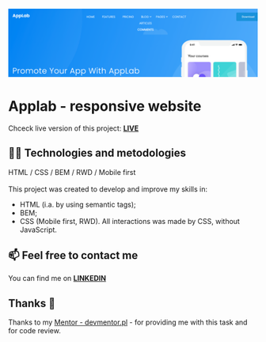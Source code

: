 ![](./assets/applab-banner.png)

# Applab - responsive website

Chceck live version of this project: **[LIVE](https://rafalkazik.github.io/task-html-and-css-rwd/)**

## :technologist: Technologies and metodologies

HTML / CSS / BEM / RWD / Mobile first\
\
This project was created to develop and improve my skills in:

- HTML (i.a. by using semantic tags);
- BEM;
- CSS (Mobile first, RWD). All interactions was made by CSS, without JavaScript.

## :mailbox: Feel free to contact me

You can find me on **[LINKEDIN](https://www.linkedin.com/in/rafa%C5%82-kazik-924b8710a/)**

## Thanks :handshake:

Thanks to my [Mentor - devmentor.pl](https://www.devmentor.pl) - for providing me with this task and for code review.
